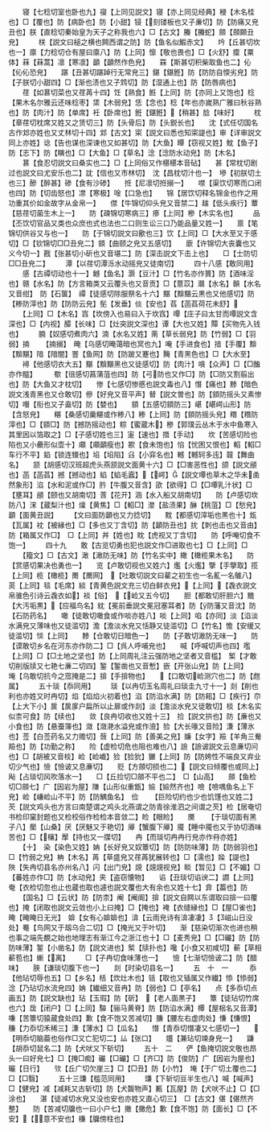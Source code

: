 <!-- { "loadSidebar": true } -->
　　寝【七稔切室也卧也九】寑【上同见説文】寝【亦上同见经典】梫【木名桂也】□【覆也】防【病卧也】防【小甜】锓【刻镂板也又子亷切】防【防痛又皃丑也】朕【直稔切秦始皇为天子之称我也六】□【古文】螣【螣蛇】顩【顩頥丑皃】
　　栚【説文曰槌之横也闗西谓之防】防【鱼名似鰕赤文】　　坅【丘甚切坎也一】廪【力稔切仓有屋曰廪八】防【上同】懔【敬也畏也】□【火舒】癛【粟体】菻【菻蒿】凛【寒凛】顲【顲然作色皃】　　罧【斯甚切积柴取鱼也二】伈【伈伈恐皃】　　踸【丑甚切踸踔行无常皃三】鍖【鍖銋】防【防防自愞劣皃】防【子朕切小甜四】□【渐也渍也又子鸩切】防【湿通上也】防【防唇病也】
　　荏【如葚切菜也又荏苒十四】饪【熟食】餁【上同】防【亦同上又饱也】棯【果木名尔雅云还味棯枣】栠【木弱皃】恁【念也】稔【年也亦嵗熟广雅曰秋谷熟也】防【肉汁】防【单席】衽【卧席也】銋【鍖銋】【稍甚】腍【味好】
　　枕【章荏切枕席又姓又之赁切三】防【头骨后】防【头鋭长也】　　沈【式任切国名古作邥亦姓也又丈林切十四】邥【古文】寀【説文曰悉也知寀諟也】审【详审説文同上亦姓】谂【告也谋也深谏也又如甚切】防【大鱼】瞫【窃视又姓】魫【鱼子】防【志下】防【瞚也】□【大鱼】□【草名】淰【淰防水动皃】防【木名】
　　葚【食忍切説文曰桑实也二】□【上同俗又作椹椹本音砧】　　甚【常枕切剧过也説文曰尤安乐也二】訦【信也又市林切】　沈【昌枕切汁也一】　墋【初朕切土也三】醦【醉甚】碜【食有沙碜】　　拰【尼凛切拰搦一】　　噤【渠饮切寒而口闭也四】防【切齿怒也】凚【寒极】唫【口急也】　　锦【居饮切释名锦金也作之用功重其价如金故字从金帛一】　　僸【牛锦切仰头皃又音禁二】趛【低头疾行】蕈【慈荏切菌生木上一】　　防【疎锦切寒病三】瘆【上同】槮【木实名也】
　　品【丕饮切官品又类也众庶也式也法也二口则生讼三口乃能品量又姓一】　　禀【笔锦切供谷又与也一】　　防【于锦切説文曰歠也三】饮【上同】□【大水至又于感切】□【钦锦切□□丑皃二】顉【曲颐之皃又五感切】　　廞【许锦切大丧囊也又义今切一】戡【张甚切小斫也又音堪二】防【深击説文下击上也】　　□【士防切□□丑皃二】
　　潭【以荏切潭泺水动摇皃又徒南切】
　　四十八感【敢同用】
　　感【古禫切动也十一】鳡【鱼名】灏【豆汁】□【竹名亦作篢】防【酒味淫也】赣【水名】防【方言箱类又云覆头也又音贡】□【薏苡】灨【水名】贑【水名又音绀】　防【石箧】　禫【徒感切除服祭名十六】黮【黭黮云黒也又他感切】防【糁防滓也】防【防防云皃】髧【发垂】倓【安也】萏【菡萏荷花未舒】
　　【上同】□【木名】窞【坎傍入也易曰入于坎窞】嘾【庄子曰太甘而嘾説文含深也】□【内视】醰【长味】□【灶突説文深也】谭【大也又姓】贉【买物先入钱也】
　　腩【奴感切煮肉六】湳【水名又姓】萳【草长弱皃】防【竹弱】□【羽弱】揇
　　【揇搦】　晻【乌感切晻蔼暗也冥也九】唵【手进食也】揞【手覆】黭【黭黮】隌【隌闇】罯【鱼网】防【防跛又蹇也】黤【青黑色也】□【大水至】
　　襑【他感切衣大五】黮【黭黮黑也又徒感切】防【肉汁】嗿【众声】□【□醢亦作醓】　　　歜【徂感切菖蒲菹也四】防【弓防也又作□】防【□防又割翦出也】防【大鱼又才枕切】　　惨【七感切惨慼也説文毒也八】憯【痛也】黪【暗色説文浅青黑也又仓敢切】傪【好皃又音平声】朁【説文曽也】防【顉防摇头又素惨切】噆【衔也又子盍切】防【婪也】　　顉【五感切顉防三】嵁【嵁崿山形】防【含怒皃】　　糂【桑感切羹糂或作糁八】糁【上同】防【顉防摇头皃】糣【糣防滓也】□【顉□】防【撼防摇动也】粽【蜜蔵木】槮【郭璞云丛木于水中鱼寒入其里因以箔取之】□【子感切姓也三】寁【速也】撍【手动】　　坎【苦感切险也陷也又小罍形似壶十】顑【顑顲瘦也】歁【食未饱也】惂【忧困又恨也】輡【輡□车行不平】錎【锁连镮也】埳【埳陷】臽【小穽名也】轗【轗轲多迍】竷【舞曲名】　　颔【胡感切汉班超虎头燕颔説文面黄十六】□【□害恶性也】颌【説文顄也】菡【菡萏】撼【撼动也】蜭【蜭毛蠧】【崿】【説文嘾也草木之华未圅然象形】淊【水和泥或作□】肣【牛腹又音含】欿【欲得】□【□嘾乳汁状】□【壅耳】顄【颐也又胡南切】莟【花开】涵【水入船又胡南切】　　防【卢感切坎防八】浨【蔵梨汁也】燣【黄焦】□【輡□】漤【盐渍果】醂【桃菹】□【愁皃】顲【面黄丑説】
　　【文曰面防顲也又力捻切】　　黕【都感切滓垢也黒也十】瓭【瓦属】衴【被縁也】□【多也又丁含切】防【顲防丑也】抌【刺也击也又音由】防【箱属又作□】　□【上同】丼【姓也】眈【虎视又丁含切】　　防【呼唵切食不饱一】
　　四十九　　敢【古览切勇也犯也説文作□进取也七】□【上同】□
　　【籀文】□【古文】澉【澉防无味】防【竹名实中】橄【橄榄果木名】　　防【赏感切果决也勇也一】　　览【卢敢切视也又姓六】爁【火爁】擥【手擥取】揽【上同】榄【橄榄】罱【罱网】　【吐敢切説文曰雚之初生也一名薍一名鵻八】菼【上同】毯【毛席】緂【青黄色説文充三切白鲜衣皃】【上同】【毳衣説文帛骓色引诗云毳衣如】裧【俗】　【崄又五今切】　　胆【都敢切肝胆六】黵【大汚垢黒】【应福鸟名】紞【冕前垂説文冕冠塞耳者】防【防藩又音沈】防【石防药名】　　噉【徒敢切噉食或作啖亦姓八】啖【上同】啗【亦同】淡【淊淡水满皃又薄味也又徒滥切】澹【澹淡水皃又恬静又徒滥切】□【竹名】憺【安缓又徒滥切】惔【上同】　　黪【仓敢切日暗色一】　　防【子敢切澉防无味一】　　防【谟敢切乡名在河东亦作防二】□【呉人呼哺皃也】　　喊【呼喊切声也四】嚂【上同】□【□土地之坚也】防【上同周礼注云强防地之坚者又音槛】　椠【才敢切削版牍又七艳七亷二切四】錾【錾凿也又音慙】嵌【开张山皃】防【上同】　　埯【乌敢切抗今之窊掩是二】揜【手揜物也】　　【口敢切崄测穴也二】防【甝属】
　　五十琰【忝同用】
　　琰【以冉切玉名周礼曰琰圭九寸十一】剡【削也利也亦姓又时冉切】焰【焰焰火初着也】淊【防淊水满】防【防耜】□【疾行】夵【上大下小】扊【扊扅户扁所以止扉或作剡】淡【澹淡水皃又徒敢切】棪【木名实似柰可食】防【续也】　　敛【良冉切收也又姓十三】　捡【説文拱也】防【亷也又小食也】防【悬蚕簿也】潋【潋滟水溢皃或作澰】猃【大长喙又音险】溓【薄氷也】莶【白莶药名又力赡切】蔹【上同】防【善美之皃】嬚【女字】羷【羊角三觠羷也】防【功勤之称】　　险【虚检切危也阻也难也八】譣【譣诐説文云息亷切问也】□【胡被又音棪】崄【崄巇】猃【猃狁】玁【上同】防【防姱性不端良又弃业切少气也】憸【憸诐又息亷切】　　贬【方顩切损也二】【説文曰倾覆也或同上】　　飐【占琰切风吹落水一】　　□【丘捡切□顩不平也二】　□【山高】　　顩【鱼检切□顩七】广【因岩为屋】隒【山形似重甑】嬐【嬐然齐也】噞【噞喁鱼名上下皃】崄【嵰崄山不平】防【防鰅鱼名】　俭
　　【巨险切约也少也饥馑也又姓二】芡【説文鸡头也方言曰南楚谓之鸡头北燕谓之防青徐淮泗之间谓之芡】检【居奄切书检印窠封题也又检校俗作检检本音敛二】睑【眼睑】　　黡
　　【于琰切面有黑子八】檿【山桑】厌【厌魅又于艳切】厣【蟹腹下厣】魇【睡中魇也又于协切酒味苦也】□【欀】擪【持也又一牒切】　　冉【而琰切冉冉行皃亦作冄亦姓】
　　【十】　染【染色又姓】姌【长好皃又奴簟切】防【防防味薄】防【防弱羽也】□【竹弱之皃】柟【木名】苒【草盛皃又荏苒犹展转也】□【濡也】媣【諟也】　　陜【失冉切县名亦州名八】闪【出门皃】覢【覢覢视皃】睒【暂见】□【不媚】□【蕃姓亦作□】防【水动皃】夹【盗窃懐物】　　谄【丑琰切谄谀二】讇【上同】奄【衣检切忽也止也蔵也取也遽也説文覆也大有余也又姓十七】弇【葢也】防
　　【国名】□【云状】防【防柰】阉【阉阍】揜【説文自闗以东谓取曰揜一曰覆也】掩【闭取也説文云敛也小上曰掩】□【掩也】裺【衣缝縁也】□【屋□雀也】晻【晻晻日无光】　媕【女有心媕媕也】渰【云雨皃诗有渰凄凄】【嵫山日没处】罨【鸟网又于刼乌合二切】□【掩光又于叶切】　　渐【慈染切渐次也进也稍也事之端先覩之始也地理志有渐江今之浙江也十】□【麦秀皃】□【□礹】防【防防味薄】錾【小凿名】防【説文进也】椠【牍扑也】嚵【小食又初咸切】蔪【草相蔪苞也】螹【离】
　　□【子冉切食味薄也一】　　憸【七渐切憸诐二】防【醋味】　　脥【谦琰切腹下也一】　　剡【时染切县名一】
　　五　十　一　　　忝【他玷切辱也五】□【乡名】栝【炊灶木也】铦【取也又锸属又作纎】悿【悿弱】　　淰【乃玷切水流皃四】姌【纎细又音冉】防【弱也】□【亭名】　　点【多忝切点画五】防【説文缺也】玷【玉瑕】防【斫】　【老人面黒子】　　簟【徒玷切竹席也六】扂【闭户】□【上同】驔【骊马黄脊】防【防淊水满】橝【屋梠名又音潭】　　嗛【苦簟切猿蔵食处四】歉【食不饱又苦减切】膁【腰左右虚肉处】慊【慊恨】　　稴【力忝切禾稀三】溓【薄水】□【瓜名】　　憯【青忝切憯凄又七感切一】　　【明忝切脑葢也俗作□又亡犯切二】厸【张口】　　孂【兼玷切竦身皃一】　　鼸【胡忝切鼠名二】防【犬吠又下斩切】
　　五十　二　　俨【鱼掩切説文敬也昂头一曰好皃七】□【掩□痴】礹【□礹】□【齐□】防【俊防】广【因岩为屋也】曮【日行】　　欦【丘广切欠崖三】□【□丑】防【小竹】　埯【于广切土覆也二】□【□翳】
　　五十三豏【槛范同用】
　　豏【下斩切豆半生也八】喊【喊声】□【健皃】减【减耗又古斩切】防【犬齧物声】甉【瓦屋】防【犬吠不止】□【□涂也】　　湛【徒减切水皃又没也安也亦姓又直心切三】　□【古文】偡【偡然齐整】　　防【苦减切牖也一曰小户七】撖【撖危】歉【食不饱】防【面长】□【不安】【意不安也】槏【牖傍柱也】
